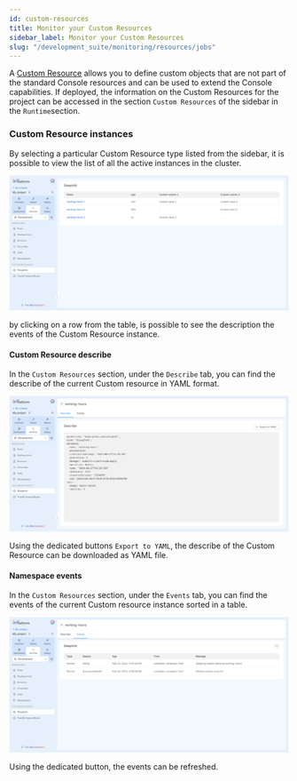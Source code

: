 ```yaml
---
id: custom-resources
title: Monitor your Custom Resources
sidebar_label: Monitor your Custom Resources
slug: "/development_suite/monitoring/resources/jobs"
---
```



A [Custom Resource](/console/design-your-projects/custom-resources/custom-resources.md) allows you to define custom objects that are not part of the standard Console resources and can be used to extend the Console capabilities.
If deployed, the information on the Custom Resources for the project can be accessed in the section `Custom Resources` of the sidebar in the `Runtime`section.

### Custom Resource instances

By selecting a particular Custom Resource type listed from the sidebar, it is possible to view the list of all the active instances in the cluster.

![list](../img/custom_resources.png)

by clicking on a row from the table, is possible to see the description the events of the Custom Resource instance.

#### Custom Resource describe

In the `Custom Resources` section, under the `Describe` tab, you can find the describe of the current Custom resource in YAML format.

![describe](../img/describe_custom_resources.png)

Using the dedicated buttons `Export to YAML`, the describe of the Custom Resource can be downloaded as YAML file. 

#### Namespace events

In the `Custom Resources` section, under the `Events` tab, you can find the events of the current Custom resource instance sorted in a table.

![events](../img/events_custom_resources.png)

Using the dedicated button, the events can be refreshed.
